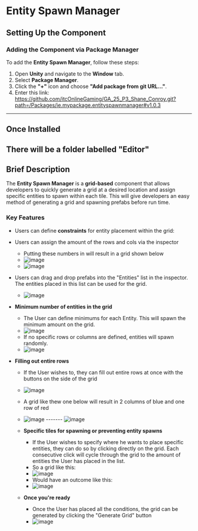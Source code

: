 # **Entity Spawn Manager**  

## **Setting Up the Component**  
### Adding the Component via Package Manager
To add the **Entity Spawn Manager**, follow these steps:  
1. Open **Unity** and navigate to the **Window** tab.  
2. Select **Package Manager**.  
3. Click the **"+"** icon and choose **"Add package from git URL..."**.  
4. Enter this link: https://github.com/itcOnlineGaming/GA_25_P3_Shane_Conroy.git?path=/Packages/ie.mypackage.entityspawnmanager#v1.0.3
---  
## Once Installed

There will be a folder labelled "Editor"
---
## **Brief Description**  
The **Entity Spawn Manager** is a **grid-based** component that allows developers to quickly generate a grid at a desired location and assign specific entities to spawn within each tile. This will give developers an easy method of generating a grid and spawning prefabs before run time.

### **Key Features**  
- Users can define **constraints** for entity placement within the grid:
 
- Users can assign the amount of the rows and cols via the inspector
  - Putting these numbers in will result in a grid shown below
  - ![image](https://github.com/user-attachments/assets/e55300fa-85eb-4a62-a46b-ae32013a1627)
  - ![image](https://github.com/user-attachments/assets/12c6287b-2a2b-42c3-994d-d6ab9804e201)

- Users can drag and drop prefabs into the "Entities" list in the inspector. The entities placed in this list can be used for the grid.
  - ![image](https://github.com/user-attachments/assets/defbc259-ecb3-4c58-b73d-73bacb2cd759)


- **Minimum number of entities in the grid**
  - The User can define minimums for each Entity. This will spawn the minimum amount on the grid.
  - ![image](https://github.com/user-attachments/assets/bf5f56fb-e974-4333-a863-de8bbdedf895)
  - If no specific rows or columns are defined, entities will spawn randomly.
  - ![image](https://github.com/user-attachments/assets/d077d6db-98c8-4af9-96ed-27f32f2e5c8e)


- **Filling out entire rows**
  -  If the User wishes to, they can fill out entire rows at once with the buttons on the side of the grid
  -  ![image](https://github.com/user-attachments/assets/ee90a67b-0283-4fad-9e6a-82ad5537026a)
  -  A grid like thew one below will result in 2 columns of blue and one row of red
  -  ![image](https://github.com/user-attachments/assets/38a6b7a1-3989-4dd6-9580-af4d00116c22) ------- ![image](https://github.com/user-attachments/assets/7c78aded-2e6b-4f2b-aee7-4f396063503c)



  
  - **Specific tiles for spawning or preventing entity spawns**  
    - If the User wishes to specify where he wants to place specific entities, they can do so by clicking directly on the grid. Each consecutive click will cycle through the grid to the amount of entities the User has placed in the list.
    - So a grid like this:
    - ![image](https://github.com/user-attachments/assets/e51106db-217e-4877-b5be-78b327fdf0c9)
    - Would have an outcome like this:
    - ![image](https://github.com/user-attachments/assets/d3758f29-0680-40b0-8410-c3b0d52a18ec)

  - **Once you're ready**
    - Once the User has placed all the conditions, the grid can be generated by clicking the "Generate Grid" button
    - ![image](https://github.com/user-attachments/assets/b405de9c-7260-4adf-af8c-c6278e45d07f)




